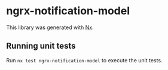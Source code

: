 # ngrx-notification-model

This library was generated with [Nx](https://nx.dev).

## Running unit tests

Run `nx test ngrx-notification-model` to execute the unit tests.
